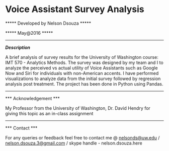 # Voice Assistant Survey Analysis

***** Developed by Nelson Dsouza *****

***** May@2016 *****
___________________________________________________________________________

***Description***

A brief analysis of survey results for the University of Washington course: IMT 570 - Analytics Methods. The survey was designed by my team and I to analyze the perceived vs actual utility of Voice Assistants such as Google Now and Siri for individuals with non-American accents. I have performed visualizations to analyze data from the initial survey followed by regression analysis post treatment. The project has been done in Python using Pandas.
___________________________________________________________________________

*** Acknowledgement ***

My Professor from the University of Washington, Dr. David Hendry for giving this topic as an in-class assignment
___________________________________________________________________________

*** Contact ***

For any queries or feedback feel free to contact me @
nelsonds@uw.edu / nelson.dsouza.3@gmail.com / skype handle - nelson.dsouza.here
